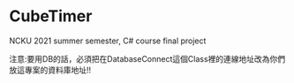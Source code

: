 # CubeTimer
 NCKU 2021 summer semester,  C# course final project
 
 注意:要用DB的話，必須把在DatabaseConnect這個Class裡的連線地址改為你們放這專案的資料庫地址!!
